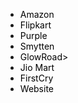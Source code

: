 <html>
  <head>
    <title>Mirabelle Cosmetics Online Orders</title>
    <link rel="icon" type="image/x-icon" href="D:\Project\HTML\Images\download.png">
    <style>
      li a {
      color: black;
      text-decoration: none;
      }
      li a:hover {
      color: black;
      text-decoration: none;
      }
      li a:visited {
      color: black;
      text-decoration: none;
      }
      li a:active {
      color: black;
      text-decoration: none;
      }
    </style>
  </head>
  <body>
    <ul style="list-style-type:disc;">
      <li><a href="https://sellercentral.amazon.in/home" target="_blank">Amazon<br>
      <li><a href="https://seller.flipkart.com/index.html#dashboard/my-orders?serviceProfile=seller-fulfilled&shipmentType=easy-ship&orderState=shipments_to_pack" target="_blank">Flipkart<br>
      <li><a href="https://manage.purplle.com/dashboard" target="_blank">Purple<br>
      <li><a href="https://smytten.vinsupplier.com/eRetailWeb/SellerPanelBS.action" target="_blank">Smytten<br>
      <li><a href="https://glowroad.com/supplier-dashboard/orders-processing/new-orders-accept" target="_blank">GlowRoad><br>
      <li><a href="https://seller.jiomart.com/oms/" target="_blank">Jio Mart<br>
      <li><a href="https://in-vcom.brainbees.com/#/ordermanagement/pendingorders" target="_blank">FirstCry<br>
      <li><a href="https://mirabellecosmetics.in/wp-admin/edit.php?post_type=shop_order&paged=1&bulk_action=marked_completed&changed=1" target="_blank">Website
